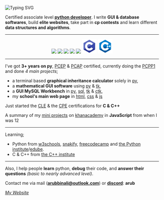 <img src="https://readme-typing-svg.herokuapp.com?font=robot&color=00FFFF&size=18&vCenter=true&height=16&lines=Hala%2C+I'm+Arub!;I+write+softwares+%26+drink+water%2C;There's+no+place+like+127.0.0.1" alt="Typing SVG" />

Certified associate level **[python developer](https://arubbinali.github.io/)**.
  I write __GUI & database softwares__, build **elite websites**, take part in __cp contests__ and learn different __data structures and algorithms__.

-----

<p align="center">
  <img src="https://img.icons8.com/color/48/000000/python.png"/>
  <img src="https://img.icons8.com/color/48/000000/javascript.png"/>
  <img src="https://img.icons8.com/color/48/000000/html-5.png"/>
  <img src="https://img.icons8.com/color/48/000000/css3.png"/>
  <img src="https://img.icons8.com/?size=100&id=uHZV38hOzCFA&format=png&color=000000" width="48"/>
  <img src="C.png" width="48"/>
  <img src="C++.png" width="48"/>
</p>

<!--
<p align="center">
  <a href="https://visitcount.itsvg.in">
    <img src="https://visitcount.itsvg.in/api?id=arub&label=Profile%20Hits&color=12&icon=2&pretty=true" />
  </a>
</p>
-->
-----

I've got **3+ years on py**, [PCEP](https://www.credly.com/badges/3c618000-5b62-40a0-96db-f98c1a3b77bd) & [PCAP](https://www.credly.com/badges/fe90d652-5440-431e-ae78-8781988a27a7) certified, currently doing the [PCPP1](https://pythoninstitute.org/pcpp1) and done _4 main projects_;
  - a terminal based **graphical inheritance calculator** solely in [py](https://www.python.org/about/),
  - a **mathematical GUI software** using [py](https://www.python.org/about/) & [tk](https://docs.python.org/3/library/tkinter.html#),
  - a **GUI MySQL Workbench** in [py](https://www.python.org/about/), [sql](https://www.mysql.com/), [tk](https://docs.python.org/3/library/tkinter.html#) & [ctk](https://customtkinter.tomschimansky.com/),
  - my **school's main web page** in [html](https://html.com/), [css](https://css3.com/) & [js](https://www.javascript.com/)

Just started the [CLE](https://cppinstitute.org/cle) & the [CPE](https://cppinstitute.org/cpe) certifications for **C & C++**

A summary of my [mini projects](https://www.khanacademy.org/computer-programming/a-compilation-of-my-main-cute-programs/5392543665012736) on [khanacademy](https://www.khanacademy.org/) in **JavaScript** from when I was 12

-----
Learning;
- Python from [w3schools](https://www.w3schools.com/python/), [snakify](https://snakify.org/en/), [freecodecamp](https://youtu.be/rfscVS0vtbw?si=yi7oXvj-OEBdfKTr) and [the Python institute](https://pythoninstitute.org/)/[edube](https://edube.org/).
- C & C++ from [the C++ institute](https://cppinstitute.org/certification-exams)

-----

Also, I help people **learn** python, **debug** their code, and **answer their questions** _(basic to nearly advanced level)_.

Contact me via mail ([__arubbinali@outlook.com__](mailto:arubbinali@outlook.com)) or [__discord__](https://discord.com/): **arub**

_[My Website](https://arubbinali.github.io/)_



